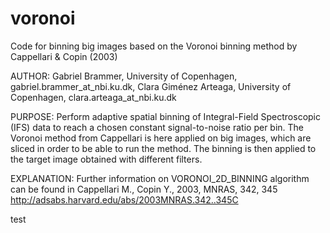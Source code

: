 # voronoi
Code for binning big images based on the Voronoi binning method by Cappellari &amp; Copin (2003)

AUTHOR:
      Gabriel Brammer, University of Copenhagen, gabriel.brammer_at_nbi.ku.dk,
      Clara Giménez Arteaga, University of Copenhagen, clara.arteaga_at_nbi.ku.dk

PURPOSE:
      Perform adaptive spatial binning of Integral-Field Spectroscopic
      (IFS) data to reach a chosen constant signal-to-noise ratio per bin.
      The Voronoi method from Cappellari is here applied on big images,
      which are sliced in order to be able to run the method. The binning
      is then applied to the target image obtained with different filters.

EXPLANATION:
      Further information on VORONOI_2D_BINNING algorithm can be found in
      Cappellari M., Copin Y., 2003, MNRAS, 342, 345
      http://adsabs.harvard.edu/abs/2003MNRAS.342..345C

test
